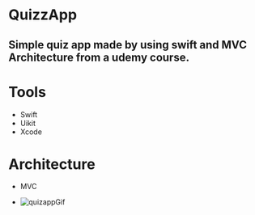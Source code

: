 # QuizzApp
## Simple quiz app made by using swift and MVC Architecture from a udemy course.


# Tools
- Swift
- Uikit
- Xcode

# Architecture

- MVC


- ![quizappGif](https://user-images.githubusercontent.com/104423646/185638100-32f74343-8a2f-48b8-aa26-15d0cde72733.gif)
